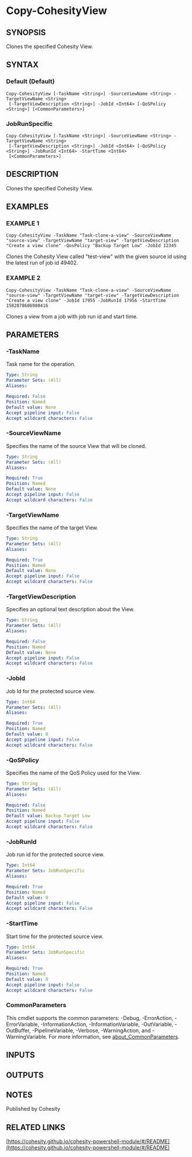 # Copy-CohesityView

## SYNOPSIS
Clones the specified Cohesity View.

## SYNTAX

### Default (Default)
```
Copy-CohesityView [-TaskName <String>] -SourceViewName <String> -TargetViewName <String>
 [-TargetViewDescription <String>] -JobId <Int64> [-QoSPolicy <String>] [<CommonParameters>]
```

### JobRunSpecific
```
Copy-CohesityView [-TaskName <String>] -SourceViewName <String> -TargetViewName <String>
 [-TargetViewDescription <String>] -JobId <Int64> [-QoSPolicy <String>] -JobRunId <Int64> -StartTime <Int64>
 [<CommonParameters>]
```

## DESCRIPTION
Clones the specified Cohesity View.

## EXAMPLES

### EXAMPLE 1
```
Copy-CohesityView -TaskName "Task-clone-a-view" -SourceViewName "source-view" -TargetViewName "target-view" -TargetViewDescription "Create a view clone" -QosPolicy "Backup Target Low" -JobId 12345
```

Clones the Cohesity View called "test-view" with the given source id using the latest run of job id 49402.

### EXAMPLE 2
```
Copy-CohesityView -TaskName "Task-clone-a-view" -SourceViewName "source-view" -TargetViewName "target-view" -TargetViewDescription "Create a view clone" -JobId 17955 -JobRunId 17956 -StartTime 1582878606980416
```

Clones a view from a job with job run id and start time.

## PARAMETERS

### -TaskName
Task name for the operation.

```yaml
Type: String
Parameter Sets: (All)
Aliases:

Required: False
Position: Named
Default value: None
Accept pipeline input: False
Accept wildcard characters: False
```

### -SourceViewName
Specifies the name of the source View that will be cloned.

```yaml
Type: String
Parameter Sets: (All)
Aliases:

Required: True
Position: Named
Default value: None
Accept pipeline input: False
Accept wildcard characters: False
```

### -TargetViewName
Specifies the name of the target View.

```yaml
Type: String
Parameter Sets: (All)
Aliases:

Required: True
Position: Named
Default value: None
Accept pipeline input: False
Accept wildcard characters: False
```

### -TargetViewDescription
Specifies an optional text description about the View.

```yaml
Type: String
Parameter Sets: (All)
Aliases:

Required: False
Position: Named
Default value: None
Accept pipeline input: False
Accept wildcard characters: False
```

### -JobId
Job Id for the protected source view.

```yaml
Type: Int64
Parameter Sets: (All)
Aliases:

Required: True
Position: Named
Default value: 0
Accept pipeline input: False
Accept wildcard characters: False
```

### -QoSPolicy
Specifies the name of the QoS Policy used for the View.

```yaml
Type: String
Parameter Sets: (All)
Aliases:

Required: False
Position: Named
Default value: Backup Target Low
Accept pipeline input: False
Accept wildcard characters: False
```

### -JobRunId
Job run id for the protected source view.

```yaml
Type: Int64
Parameter Sets: JobRunSpecific
Aliases:

Required: True
Position: Named
Default value: 0
Accept pipeline input: False
Accept wildcard characters: False
```

### -StartTime
Start time for the protected source view.

```yaml
Type: Int64
Parameter Sets: JobRunSpecific
Aliases:

Required: True
Position: Named
Default value: 0
Accept pipeline input: False
Accept wildcard characters: False
```

### CommonParameters
This cmdlet supports the common parameters: -Debug, -ErrorAction, -ErrorVariable, -InformationAction, -InformationVariable, -OutVariable, -OutBuffer, -PipelineVariable, -Verbose, -WarningAction, and -WarningVariable. For more information, see [about_CommonParameters](http://go.microsoft.com/fwlink/?LinkID=113216).

## INPUTS

## OUTPUTS

## NOTES
Published by Cohesity

## RELATED LINKS

[https://cohesity.github.io/cohesity-powershell-module/#/README](https://cohesity.github.io/cohesity-powershell-module/#/README)

